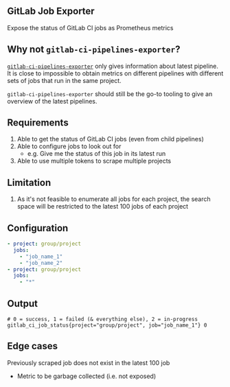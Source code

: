 
## GitLab Job Exporter

Expose the status of GitLab CI jobs as Prometheus metrics
## Why not `gitlab-ci-pipelines-exporter`?

[`gitlab-ci-pipelines-exporter`](https://github.com/mvisonneau/gitlab-ci-pipelines-exporter) only gives information about latest pipeline. It is close to impossible to obtain metrics on different pipelines with different sets of jobs that run in the same project.

`gitlab-ci-pipelines-exporter` should still be the go-to tooling to give an overview of the latest pipelines.

## Requirements

1. Able to get the status of GitLab CI jobs (even from child pipelines)
1. Able to configure jobs to look out for
   - e.g. Give me the status of this job in its latest run 
2. Able to use multiple tokens to scrape multiple projects
## Limitation
1. As it's not feasible to enumerate all jobs for each project, the search space will be restricted to the latest 100 jobs of each project

## Configuration
```yaml
- project: group/project
  jobs:
    - "job_name_1"
    - "job_name_2"
- project: group/project
  jobs:
    - "*"
```

## Output

```
# 0 = success, 1 = failed (& everything else), 2 = in-progress
gitlab_ci_job_status{project="group/project", job="job_name_1"} 0
```

## Edge cases

Previously scraped job does not exist in the latest 100 job
  - Metric to be garbage collected (i.e. not exposed)
